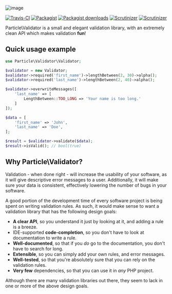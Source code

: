![image](https://cloud.githubusercontent.com/assets/6495166/7207286/8b48105e-e538-11e4-9dfa-97c7fb2398aa.png)

[![Travis-CI](https://img.shields.io/travis/particle-php/Validator/master.svg)](https://travis-ci.org/particle-php/Validator)
[![Packagist](https://img.shields.io/packagist/v/particle/validator.svg)](https://packagist.org/packages/particle/validator)
[![Packagist downloads](https://img.shields.io/packagist/dt/particle/validator.svg)](https://packagist.org/packages/particle/validator)
[![Scrutinizer](https://img.shields.io/scrutinizer/g/particle-php/Validator.svg)](https://scrutinizer-ci.com/g/particle-php/Validator/?branch=master)
[![Scrutinizer](https://img.shields.io/scrutinizer/coverage/g/particle-php/Validator/master.svg)](https://scrutinizer-ci.com/g/particle-php/Validator/?branch=master)

Particle\Validator is a small and elegant validation library, with an extremely clean API 
which makes validation **fun**!

## Quick usage example

```php
use Particle\Validator\Validator;

$validator = new Validator;
$validator->required('first_name')->lengthBetween(2, 30)->alpha();
$validator->required('last_name')->lengthBetween(2, 40)->alpha();

$validator->overwriteMessages([
    'last_name' => [
        LengthBetween::TOO_LONG => 'Your name is too long.'
    ]
]);

$data = [
    'first_name' => 'John',
    'last_name' => 'Doe',
];

$result = $validator->validate($data);
$result->isValid(); // bool(true)
```

## Why Particle\Validator?

Validation - when done right - will increase the usability of your software, as it will give 
descriptive error messages to a user. Additionally, it will make sure your data is consistent,
 effectively lowering the number of bugs in your software.

A good portion of the development time of every software project is being spent on writing 
validation rules. As such, it would make sense to want a validation library that has the following
design goals:

 - **A clear API**, so you understand it just by looking at it, and adding a rule is a breeze.
 - IDE-supported **code-completion**, so you don't have to look at documentation to write a rule.
 - **Well-documented**, so that if you *do* go to the documentation, you don't have to search for long.
 - **Extensible**, so you can simply add your own rules, and error messages.
 - **Well-tested**, so that you're absolutely sure that you can rely on the validation rules.
 - **Very few** dependencies, so that you can use it in *any* PHP project.
 
Although there are many validation libraries out there, they seem to lack in one or more of the
above design goals.
